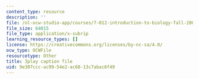 ```yaml
---
content_type: resource
description: ''
file: /ol-ocw-studio-app/courses/7-012-introduction-to-biology-fall-2004/9e307cccac9954e2ac6813c7abac6f49_t5Y89b-3Zvc.vtt
file_size: 64015
file_type: application/x-subrip
learning_resource_types: []
license: https://creativecommons.org/licenses/by-nc-sa/4.0/
ocw_type: OCWFile
resourcetype: Other
title: 3play caption file
uid: 9e307ccc-ac99-54e2-ac68-13c7abac6f49
---
```

